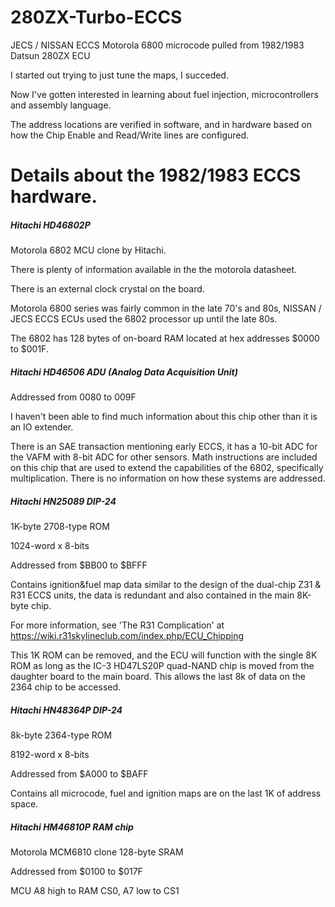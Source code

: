 # 280ZX-Turbo-ECCS
JECS / NISSAN ECCS Motorola 6800 microcode pulled from 1982/1983 Datsun 280ZX ECU

I started out trying to just tune the maps, I succeded.

Now I've gotten interested in learning about fuel injection, microcontrollers and assembly language.

The address locations are verified in software, and in hardware based on how the Chip Enable and Read/Write lines are configured. 

# Details about the 1982/1983 ECCS hardware. 

##### Hitachi HD46802P 
Motorola 6802 MCU clone by Hitachi.

There is plenty of information available in the the motorola datasheet.

There is an external clock crystal on the board. 

Motorola 6800 series was fairly common in the late 70's and 80s, NISSAN / JECS ECCS ECUs used the 6802 processor up until the late 80s. 

The 6802 has 128 bytes of on-board RAM located at hex addresses $0000 to $001F. 
 
##### Hitachi HD46506 ADU (Analog Data Acquisition Unit)

Addressed from 0080 to 009F

I haven't been able to find much information about this chip other than it is an IO extender. 

There is an SAE transaction mentioning early ECCS, it has a 10-bit ADC for the VAFM with 8-bit ADC for other sensors.
Math instructions are included on this chip that are used to extend the capabilities of the 6802, specifically multiplication.
There is no information on how these systems are addressed. 

##### Hitachi HN25089 DIP-24

1K-byte 2708-type ROM 

1024-word x 8-bits 

Addressed from $BB00 to $BFFF

Contains ignition&fuel map data similar to the design of the dual-chip Z31 & R31 ECCS units, the data is redundant and also contained in the main 8K-byte chip. 

For more information, see 'The R31 Complication' at  https://wiki.r31skylineclub.com/index.php/ECU_Chipping 

This 1K ROM can be removed, and the ECU will function with the single 8K ROM as long as the IC-3 HD47LS20P quad-NAND chip is moved from the daughter board to the main board.  This allows the last 8k of data on the 2364 chip to be accessed. 

##### Hitachi HN48364P DIP-24

8k-byte 2364-type ROM

8192-word x 8-bits

Addressed from $A000 to $BAFF

Contains all microcode, fuel and ignition maps are on the last 1K of address space. 

##### Hitachi HM46810P RAM chip

Motorola MCM6810 clone 128-byte SRAM

Addressed from $0100 to $017F

MCU A8 high to RAM CS0, A7 low to CS1 

